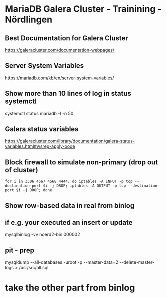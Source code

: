 # MariaDB Galera Cluster - Trainining - Nördlingen

## Best Documentation for Galera Cluster 
https://galeracluster.com/documentation-webpages/

## Server System Variables 
https://mariadb.com/kb/en/server-system-variables/

## Show more than 10 lines of log in status systemctl 
systemctl status mariadb -l -n 50

## Galera status variables 
https://galeracluster.com/library/documentation/galera-status-variables.html#wsrep-apply-oooe

## Block firewall to simulate non-primary (drop out of cluster) 
```
for i in 3306 4567 4568 4444; do iptables -A INPUT -p tcp --destination-port $i -j DROP; iptables -A OUTPUT -p tcp --destination-port $i -j DROP; done
```

## Show row-based data in real from binlog
## if e.g. your executed an insert or update 
mysqlbinlog -vv noerd2-bin.000002

## pit - prep 
mysqldump --all-databases -uroot -p --master-data=2 --delete-master-logs > /usr/src/all.sql
# take the other part from binlog 
